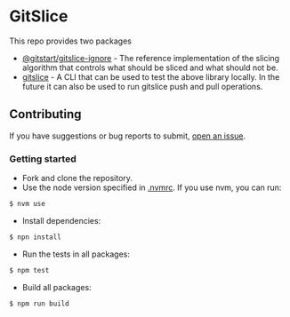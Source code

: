 # GitSlice

This repo provides two packages

- [@gitstart/gitslice-ignore](./packages/ignore/) - The reference implementation of the slicing algorithm that controls what should be sliced and what should not be.
- [gitslice](./packages/cli/) - A CLI that can be used to test the above library locally. In the future it can also be used to run gitslice push and pull operations.

## Contributing

If you have suggestions or bug reports to submit, [open an issue](https://github.com/Murcul/gitslice/issues/new).

### Getting started

- Fork and clone the repository.
- Use the node version specified in [.nvmrc](./.nvmrc). If you use nvm, you can run:

```bash
$ nvm use
```

- Install dependencies:

```bash
$ npn install
```

- Run the tests in all packages:

```bash
$ npm test
```

- Build all packages:

```bash
$ npm run build
```
